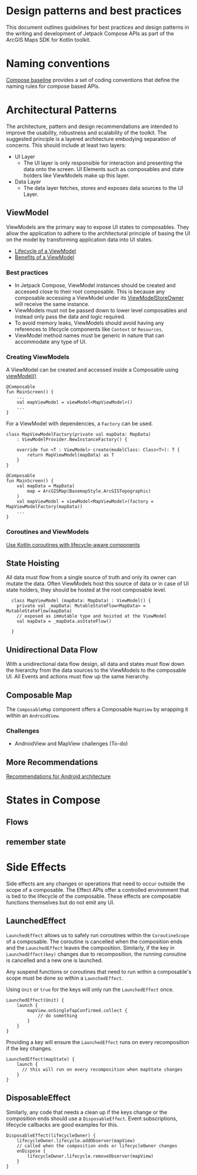 # Design patterns and best practices

This document outlines guidelines for best practices and design patterns in the writing and development of Jetpack Compose APIs as part of the ArcGIS Maps SDK for Kotlin toolkit.

# Naming conventions

[Compose baseline](https://github.com/androidx/androidx/blob/androidx-main/compose/docs/compose-api-guidelines.md#compose-baseline) provides a set of coding conventions that define the naming rules for compose based APIs. 

# Architectural Patterns

The architecture, pattern and design recommendations are intended to improve the usability, robustness and scalability of the toolkit. The suggested principle is a layered architecture embodying separation of concerns. This should include at least two layers:
- UI Layer
  - The UI layer is only responsible for interaction and presenting the data onto the screen. UI Elements such as composables and state holders like ViewModels make up this layer.
- Data Layer
  - The data layer fetches, stores and exposes data sources to the UI Layer.

## ViewModel

ViewModels are the primary way to expose UI states to composables. They allow the application to adhere to the architectural principle of basing the UI on the model by transforming application data into UI states. 
- [Lifecycle of a ViewModel](https://developer.android.com/topic/libraries/architecture/viewmodel#lifecycle)
- [Benefits of a ViewModel](https://developer.android.com/topic/libraries/architecture/viewmodel#viewmodel-benefits)

### Best practices

- In Jetpack Compose, ViewModel instances should be created and accessed close to their root composable. This is because any composable accessing a ViewModel under its [ViewModelStoreOwner](https://developer.android.com/reference/kotlin/androidx/lifecycle/ViewModelStoreOwner) will receive the same instance.
- ViewModels must not be passed down to lower level composables and instead only pass the data and logic required.
- To avoid memory leaks, ViewModels should avoid having any references to lifecycle components like `Context` or `Resources`.
- ViewModel method names must be generic in nature that can accommodate any type of UI.

### Creating ViewModels

A ViewModel can be created and accessed inside a Composable using [viewModel()](https://developer.android.com/reference/kotlin/androidx/lifecycle/viewmodel/compose/package-summary#viewmodel)

```
@Composable
fun MainScreen() {
    ...
    val mapViewModel = viewModel<MapViewModel>()
    ...
}
```

For a ViewModel with dependencies, a `Factory` can be used.


```
class MapViewModelFactory(private val mapData: MapData) 
    : ViewModelProvider.NewInstanceFactory() {

    override fun <T : ViewModel> create(modelClass: Class<T>): T {
        return MapViewModel(mapData) as T
    }
}
```

```
@Composable
fun MainScreen() {
    val mapData = MapData(
        map = ArcGISMap(BasemapStyle.ArcGISTopographic)
    )
    val mapViewModel = viewModel<MapViewModel>(factory = MapViewModelFactory(mapData))
    ...
}
```

### Coroutines and ViewModels

[Use Kotlin coroutines with lifecycle-aware components](https://developer.android.com/topic/libraries/architecture/coroutines)

## State Hoisting

All data must flow from a single source of truth and only its owner can mutate the data. Often ViewModels host this source of data or in case of UI state holders, they should be hosted at the root composable level.

```
  class MapViewModel (mapData: MapData) : ViewModel() {
    private val _mapData: MutableStateFlow<MapData> = MutableStateFlow(mapData)
    // exposed as immutable type and hoisted at the ViewModel
    val mapData = _mapData.asStateFlow()
 
  }
```

## Unidirectional Data Flow

With a unidirectional data flow design, all data and states must flow down the hierarchy from the data sources to the ViewModels to the composable UI. All Events and actions must flow up the same hierarchy.

## Composable Map

The `ComposableMap` component offers a Composable `MapView` by wrapping it within an `AndroidView`.

### Challenges
- AndroidView and MapView challenges (To-do)

## More Recommendations

[Recommendations for Android architecture](https://developer.android.com/topic/architecture/recommendations)

# States in Compose

## Flows

## remember state

# Side Effects

Side effects are any changes or operations that need to occur outside the scope of a composable. The Effect APIs offer a controlled environment that is tied to the lifecycle of the composable. These effects are composable functions themselves but do not emit any UI.

## LaunchedEffect

`LaunchedEffect` allows us to safely run coroutines within the `CoroutineScope` of a composable. The coroutine is cancelled when the composition ends and the `LaunchedEffect` leaves the composition. Similarly, if the key in `LaunchedEffect(key)` changes due to recomposition, the running coroutine is cancelled and a new one is launched.

Any suspend functions or coroutines that need to run within a composable's scope must be done so within a `LaunchedEffect`.

Using `Unit` or `true` for the keys will only run the `LaunchedEffect` once.

    LaunchedEffect(Unit) {
        launch {
            mapView.onSingleTapConfirmed.collect {
                // do something
            }
        }
    }

Providing a key will ensure the `LaunchedEffect` runs on every recomposition if the key changes.

    LaunchedEffect(mapState) {
        launch {
          // this will run on every recomposition when mapState changes
        }
    }

## DisposableEffect

Similarly, any code that needs a clean up if the keys change or the composition ends should use a `DisposableEffect`. Event subscriptions, lifecycle callbacks are good examples for this.

    DisposableEffect(lifecycleOwner) {
        lifecycleOwner.lifecycle.addObserver(mapView)
        // called when the composition ends or lifecycleOwner changes
        onDispose {
            lifecycleOwner.lifecycle.removeObserver(mapView)
        }
    }
